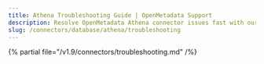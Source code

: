 ```yaml
---
title: Athena Troubleshooting Guide | OpenMetadata Support
description: Resolve OpenMetadata Athena connector issues fast with our comprehensive troubleshooting guide. Fix common database connection problems and errors quickly.
slug: /connectors/database/athena/troubleshooting
---
```


{% partial file="/v1.9/connectors/troubleshooting.md" /%}
